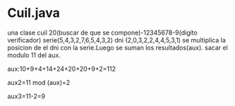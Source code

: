 # Cuil.java
una clase cuil
20(buscar de que se compone)-12345678-9(digito verificador)
serie(5,4,3,2,7,6,5,4,3,2)
dni  (2,0,3,2,2,4,4,5,3,1)
se multiplica la posicion de el dni con la serie.Luego se suman los resultados(aux). sacar el modulo 11 del aux.

aux:10+9+4+14+24+20+20+9+2=112

aux2=11 mod (aux)=2

aux3=11-2=9
